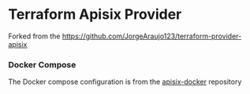 # Terraform Apisix Provider

Forked from the https://github.com/JorgeAraujo123/terraform-provider-apisix


### Docker Compose
The Docker compose configuration is from the [apisix-docker](https://github.com/apache/apisix-docker/blob/master/example/docker-compose.yml) repository